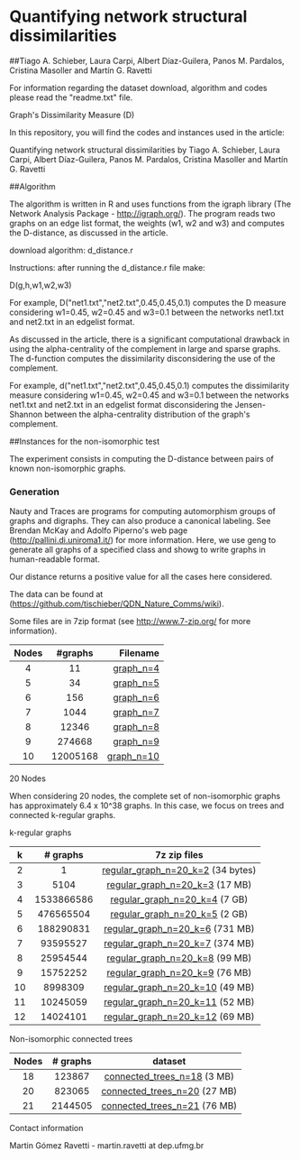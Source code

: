 # Quantifying network structural dissimilarities 

##Tiago A. Schieber, Laura Carpi, Albert Díaz-Guilera, Panos M. Pardalos, Cristina Masoller and Martín G. Ravetti

For information regarding the dataset download, algorithm and codes please read the "readme.txt" file.

Graph's Dissimilarity Measure  (D)


In this repository, you will find the codes and instances used in the article:

Quantifying network structural dissimilarities by Tiago A. Schieber, Laura Carpi, Albert Díaz-Guilera, Panos M. Pardalos, Cristina Masoller and Martín G. Ravetti


##Algorithm

The algorithm is written in R and uses functions from the igraph library (The Network Analysis Package - http://igraph.org/). The program reads two graphs on an edge list format, the weights (w1, w2 and w3) and computes the D-distance, as discussed in the article. 

download algorithm: d_distance.r

Instructions: after running the d_distance.r file make:

D(g,h,w1,w2,w3)

For example, D("net1.txt","net2.txt",0.45,0.45,0.1) computes the D measure considering w1=0.45, w2=0.45 and w3=0.1 between the networks net1.txt and net2.txt in an edgelist format.

As discussed in the article, there is a significant computational drawback in using the alpha-centrality of the complement in large and sparse graphs. The d-function computes the dissimilarity disconsidering the use of the complement. 

For example, d("net1.txt","net2.txt",0.45,0.45,0.1) computes the dissimilarity measure considering w1=0.45, w2=0.45 and w3=0.1 between the networks net1.txt and net2.txt in an edgelist format disconsidering the Jensen-Shannon between the alpha-centrality distribution of the graph's complement.


##Instances for the non-isomorphic test
 
 The experiment consists in computing the D-distance between pairs of known non-isomorphic graphs.  

### Generation

Nauty and Traces are programs for computing automorphism groups of graphs and digraphs. They can also produce a canonical labeling. See Brendan McKay and Adolfo Piperno's web page (http://pallini.di.uniroma1.it/) for more information.
Here, we use geng to generate all graphs of a specified class and showg to write graphs in human-readable format.

Our distance returns a positive value for all the cases here considered.

The data can be found at (https://github.com/tischieber/QDN_Nature_Comms/wiki).

Some files are in 7zip format (see http://www.7-zip.org/ for more information).


|Nodes| #graphs| Filename  |
|:-------------:|:-------------:| -----:| 
| 4 | 11|[graph_n=4](https://drive.google.com/file/d/0B92qPSf2Wn1LYnk0b0IteW9ISXM/view) |
|5|34|[graph_n=5](https://drive.google.com/file/d/0B92qPSf2Wn1LZDFYYmVES01WZEk/view)|
|6|156|[graph_n=6](https://drive.google.com/file/d/0B92qPSf2Wn1LdGRZR1diNy1DYUk/view)|
|7|1044|[graph_n=7](https://drive.google.com/file/d/0B92qPSf2Wn1LNk4ySVVJOGo5cEE/view)|
|8|12346|[graph_n=8](https://drive.google.com/file/d/0B92qPSf2Wn1Ld1lZeW83X0pENm8/view)|
|9|274668|[graph_n=9](https://drive.google.com/file/d/0B92qPSf2Wn1LNC1GX1RIdG1xUk0/view)|
|10|12005168|[graph_n=10](https://drive.google.com/file/d/0B92qPSf2Wn1LNzVQQjJ2VjhRWFE/view)|


20 Nodes

When considering 20 nodes, the complete set of non-isomorphic graphs has approximately 6.4 x 10^38 graphs. In this case, we focus on trees and connected k-regular graphs. 

k-regular graphs

|k| # graphs|7z zip files|
|:------:|:-----:|:------:|
|2|1|[regular_graph_n=20_k=2](https://drive.google.com/file/d/0B92qPSf2Wn1LM2l0OVpvNURSZDQ/view)   (34 bytes)
|3|5104|            [regular_graph_n=20_k=3](https://drive.google.com/file/d/0B92qPSf2Wn1LQnMyTzhjcXlUQm8/view)   (17 MB)
|4|1533866586| [regular_graph_n=20_k=4](https://drive.google.com/file/d/0B92qPSf2Wn1LOTBuMXVuVFEtWGc/view)   (7 GB)
|5 |476565504 |[regular_graph_n=20_k=5](https://drive.google.com/file/d/0B92qPSf2Wn1LdHFDUl81NldWZG8/view)   (2 GB)
|6| 188290831| [regular_graph_n=20_k=6](https://drive.google.com/file/d/0B92qPSf2Wn1LQVo3UFpwdGtOTXM/view)   (731 MB)
|7| 93595527 |[regular_graph_n=20_k=7](https://drive.google.com/file/d/0B92qPSf2Wn1LWUxoWEhNSk93TEk/view)   (374 MB)
|8| 25954544 |[regular_graph_n=20_k=8](https://drive.google.com/file/d/0B92qPSf2Wn1LWWt4ZDFPdUtnekk/view)   (99 MB)
|9| 15752252 |[regular_graph_n=20_k=9](https://drive.google.com/file/d/0B92qPSf2Wn1LZS1remdOWkJLN1E/view)   (76 MB)
|10| 8998309 |[regular_graph_n=20_k=10](https://drive.google.com/file/d/0B92qPSf2Wn1LVUdCWGdnN2xRYWM/view)  (49 MB)
|11| 10245059| [regular_graph_n=20_k=11](https://drive.google.com/file/d/0B92qPSf2Wn1LcTloUWJPQmZTeTA/view)  (52 MB)
|12| 14024101| [regular_graph_n=20_k=12](https://drive.google.com/file/d/0B92qPSf2Wn1LWWVkLTQ1Y3JMVzA/view)  (69 MB)


Non-isomorphic connected trees


|Nodes| # graphs| dataset|
|:-----:|:-----:|:-----:|
|18|123867|[connected_trees_n=18](https://drive.google.com/file/d/0B92qPSf2Wn1LNFlzZUtfd2ZQTDA/view) (3 MB)| 
|20|823065|[connected_trees_n=20](https://drive.google.com/file/d/0B92qPSf2Wn1LRmpzYkFKcnRPWWM/view) (27 MB)| 
|21|2144505| [connected_trees_n=21](https://drive.google.com/file/d/0B92qPSf2Wn1LVVhnRWJuU2tib0E/view) (76 MB)|

 


Contact information

Martin Gómez Ravetti - martin.ravetti at dep.ufmg.br
